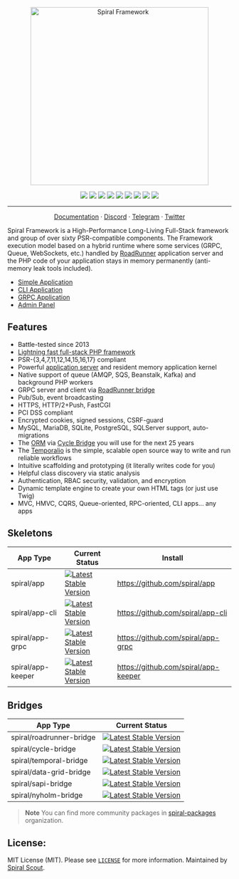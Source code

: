 <p align="center">
<img src="https://user-images.githubusercontent.com/2461257/112313394-d926c580-8cb8-11eb-84ea-717df4e4d167.png" width="400" alt="Spiral Framework">
</p>

<p align="center">
<a href="https://packagist.org/packages/spiral/framework"><img src="https://poser.pugx.org/spiral/framework/require/php"></a>
<a href="https://packagist.org/packages/spiral/framework"><img src="https://poser.pugx.org/spiral/framework/version"></a>
<a href="https://github.com/spiral/framework/actions"><img src="https://github.com/spiral/framework/workflows/build/badge.svg"></a>
<a href="https://codecov.io/gh/spiral/framework"><img src="https://codecov.io/gh/spiral/framework/graph/badge.svg"></a>
<a href="https://scrutinizer-ci.com/g/spiral/framework/?branch=master"><img src="https://scrutinizer-ci.com/g/spiral/framework/badges/quality-score.png"></a>
<a href="https://packagist.org/packages/spiral/framework"><img src="https://poser.pugx.org/spiral/framework/downloads"></a>
<a href="https://shepherd.dev/github/spiral/framework"><img src="https://shepherd.dev/github/spiral/framework/coverage.svg"></a>
<a href="https://shepherd.dev/github/spiral/framework"><img src="https://shepherd.dev/github/spiral/framework/level.svg"></a>
<a href="https://discord.gg/8bZsjYhVVk"><img src="https://img.shields.io/badge/discord-chat-magenta.svg"></a>
</p>

<hr />

<p align="center">
<a href="https://spiral.dev/docs">Documentation</a>
&middot;
<a href="https://discord.gg/TFeEmCs">Discord</a>
&middot;
<a href="https://t.me/spiralphp">Telegram</a>
&middot;
<a href="https://twitter.com/spiralphp">Twitter</a>
</p>

Spiral Framework is a High-Performance Long-Living Full-Stack framework and group of over sixty 
PSR-compatible components. The Framework execution model based on a hybrid runtime where some services 
(GRPC, Queue, WebSockets, etc.) handled by [RoadRunner](https://github.com/spiral/roadrunner) application server and 
the PHP code of your application stays in memory permanently (anti-memory leak tools included).

- [Simple Application](https://github.com/spiral/app)
- [CLI Application](https://github.com/spiral/app-cli)
- [GRPC Application](https://github.com/spiral/app-grpc)
- [Admin Panel](https://github.com/spiral/app-keeper)

## Features

- Battle-tested since 2013
- [Lightning fast full-stack PHP framework](https://www.techempower.com/benchmarks/#section=data-r0&hw=ph&test=fortune&l=yw2xvj-73&c=6&d=1g&a=2&o=e)
- PSR-{3,4,7,11,12,14,15,16,17} compliant
- Powerful [application server](https://roadrunner.dev/) and resident memory application kernel
- Native support of queue (AMQP, SQS, Beanstalk, Kafka) and background PHP workers
- GRPC server and client via [RoadRunner bridge](https://github.com/spiral/roadrunner-bridge)
- Pub/Sub, event broadcasting
- HTTPS, HTTP/2+Push, FastCGI
- PCI DSS compliant
- Encrypted cookies, signed sessions, CSRF-guard
- MySQL, MariaDB, SQLite, PostgreSQL, SQLServer support, auto-migrations
- The [ORM](https://github.com/cycle/orm) via [Cycle Bridge](https://github.com/spiral/cycle-bridge) you will use for the next 25 years
- The [Temporalio](https://github.com/spiral/temporal-bridge) is the simple, scalable open source way to write and run reliable workflows
- Intuitive scaffolding and prototyping (it literally writes code for you)
- Helpful class discovery via static analysis
- Authentication, RBAC security, validation, and encryption
- Dynamic template engine to create your own HTML tags (or just use Twig)
- MVC, HMVC, CQRS, Queue-oriented, RPC-oriented, CLI apps... any apps

## Skeletons
| App Type          | Current Status                                                                                                                 | Install                              |
|-------------------|--------------------------------------------------------------------------------------------------------------------------------|--------------------------------------|
| spiral/app        | [![Latest Stable Version](https://poser.pugx.org/spiral/app/version)](https://packagist.org/packages/spiral/app)               | https://github.com/spiral/app        |
| spiral/app-cli    | [![Latest Stable Version](https://poser.pugx.org/spiral/app-cli/version)](https://packagist.org/packages/spiral/app-cli)       | https://github.com/spiral/app-cli    |
| spiral/app-grpc   | [![Latest Stable Version](https://poser.pugx.org/spiral/app-grpc/version)](https://packagist.org/packages/spiral/app-grpc)     | https://github.com/spiral/app-grpc   |
| spiral/app-keeper | [![Latest Stable Version](https://poser.pugx.org/spiral/app-keeper/version)](https://packagist.org/packages/spiral/app-keeper) | https://github.com/spiral/app-keeper |


## Bridges
| App Type                 | Current Status                                                                                                                               |
|--------------------------|----------------------------------------------------------------------------------------------------------------------------------------------|
| spiral/roadrunner-bridge | [![Latest Stable Version](https://poser.pugx.org/spiral/roadrunner-bridge/version)](https://packagist.org/packages/spiral/roadrunner-bridge) |
| spiral/cycle-bridge      | [![Latest Stable Version](https://poser.pugx.org/spiral/cycle-bridge/version)](https://packagist.org/packages/spiral/cycle-bridge)           |
| spiral/temporal-bridge   | [![Latest Stable Version](https://poser.pugx.org/spiral/temporal-bridge/version)](https://packagist.org/packages/spiral/temporal-bridge)     |
| spiral/data-grid-bridge  | [![Latest Stable Version](https://poser.pugx.org/spiral/data-grid-bridge/version)](https://packagist.org/packages/spiral/data-grid-bridge)   |
| spiral/sapi-bridge       | [![Latest Stable Version](https://poser.pugx.org/spiral/sapi-bridge/version)](https://packagist.org/packages/spiral/sapi-bridge)             |
| spiral/nyholm-bridge     | [![Latest Stable Version](https://poser.pugx.org/spiral/nyholm-bridge/version)](https://packagist.org/packages/spiral/nyholm-bridge)         |

> **Note**
> You can find more community packages in [spiral-packages](https://github.com/spiral-packages/) organization.

License:
--------
MIT License (MIT). Please see [`LICENSE`](./LICENSE) for more information. Maintained by [Spiral Scout](https://spiralscout.com).
